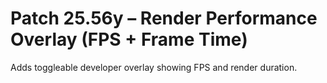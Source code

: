# Patch 25.56y – Render Performance Overlay (FPS + Frame Time)

Adds toggleable developer overlay showing FPS and render duration.
